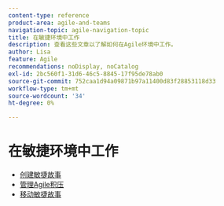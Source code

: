 ```yaml
---
content-type: reference
product-area: agile-and-teams
navigation-topic: agile-navigation-topic
title: 在敏捷环境中工作
description: 查看这些文章以了解如何在Agile环境中工作。
author: Lisa
feature: Agile
recommendations: noDisplay, noCatalog
exl-id: 2bc560f1-31d6-46c5-8845-17f95de78ab0
source-git-commit: 752caa1d94a09871b97a11400d83f28853118d33
workflow-type: tm+mt
source-wordcount: '34'
ht-degree: 0%

---
```


# 在敏捷环境中工作

* [创建敏捷故事](../../agile/work-in-an-agile-environment/create-an-agile-story.md)
* [管理Agile积压](../../agile/work-in-an-agile-environment/manage-the-agile-backlog.md)
* [移动敏捷故事](../../agile/work-in-an-agile-environment/move-an-agile-story.md)

